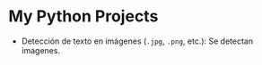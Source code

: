 # My Python Projects
- Detección de texto en imágenes (`.jpg`, `.png`, etc.): Se detectan imagenes.
